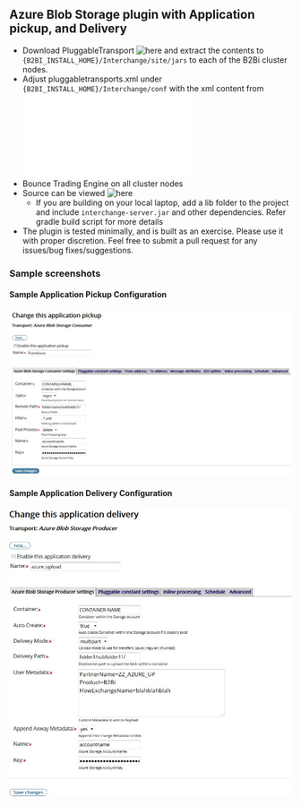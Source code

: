 ## Azure Blob Storage plugin with Application pickup, and Delivery
* Download PluggableTransport ![here](distributions) and extract the contents to ```{B2BI_INSTALL_HOME}/Interchange/site/jars``` to each of the B2Bi cluster nodes.
* Adjust pluggabletransports.xml under ```{B2BI_INSTALL_HOME}/Interchange/conf``` with the xml content from ![Pluggable-Transport-Configuration](distributions/azure-pluggabletransport.xml)
* Bounce Trading Engine on all cluster nodes
* Source can be viewed ![here](b2b-azure-plugin)
  * If you are building on your local laptop, add a lib folder to the project and include ```interchange-server.jar``` and other dependencies. Refer gradle build script for more details
* The plugin is tested minimally, and is built as an exercise. Please use it with proper discretion. Feel free to submit a pull request for any issues/bug fixes/suggestions.

### Sample screenshots

#### Sample Application Pickup Configuration
![Sample Application Pickup Configuration](distributions/images/Sample_ApplicationPickup.JPG)


#### Sample Application Delivery Configuration
![Sample Application Delivery Configuration](distributions/images/Sample_ApplicationDelivery.JPG)
